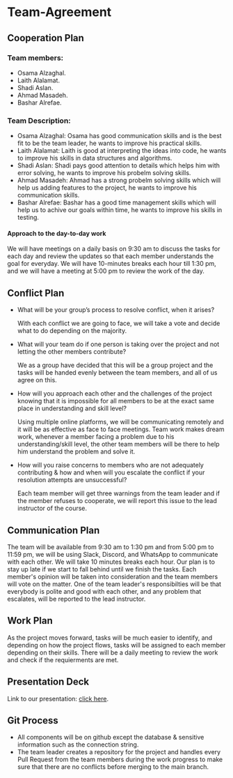 # Team-Agreement
## Cooperation Plan
### Team members:
+ Osama Alzaghal.
+ Laith Alalamat.
+ Shadi Aslan.
+ Ahmad Masadeh.
+ Bashar Alrefae.

### Team Description:
+ Osama Alzaghal: Osama has good communication skills and is the best fit to be the team leader, he wants to improve his practical skills.
+ Laith Alalamat: Laith is good at interpreting the ideas into code, he wants to improve his skills in data structures and algorithms.
+ Shadi Aslan: Shadi pays good attention to details which helps him with error solving, he wants to improve his probelm solving skills.
+ Ahmad Masadeh: Ahmad has a strong probelm solving skills which will help us adding features to the project, he wants to improve his communication skills.
+ Bashar Alrefae: Bashar has a good time management skills which will help us to achive our goals within time, he wants to improve his skills in testing.

#### Approach to the day-to-day work
We will have meetings on a daily basis on 9:30 am to discuss the tasks for each day and review the updates so that each member understands the goal for everyday. We will have 10-minutes breaks each hour till 1:30 pm, and we will have a meeting at 5:00 pm to review the work of the day.

## Conflict Plan
+ What will be your group’s process to resolve conflict, when it arises?

	With each conflict we are going to face, we will take a vote and decide what to do depending on the majority.
	
+ What will your team do if one person is taking over the project and not letting the other members contribute?

	We as a group have decided that this will be a group project and the tasks will be handed evenly between the team members, and all of us agree on this.
	
+ How will you approach each other and the challenges of the project knowing that it is impossible for all members to be at the exact same place in understanding and skill level?

	Using multiple online platforms, we will be communicating remotely and it will be as effective as face to face meetings. Team work makes dream work, whenever a member facing a problem due to his understanding/skill level, the other team members will be there to help him understand the problem and solve it. 

+ How will you raise concerns to members who are not adequately contributing & how and when will you escalate the conflict if your resolution attempts are unsuccessful?
	
	Each team member will get three warnings from the team leader and if the member refuses to cooperate, we will report this issue to the lead instructor of the course.
	
## Communication Plan
The team will be available from 9:30 am to 1:30 pm and from 5:00 pm to 11:59 pm, we will be using Slack, Discord, and WhatsApp to communicate with each other. We will take 10 minutes breaks each hour. Our plan is to stay up late if we start to fall behind until we finish the tasks. Each member's opinion will be taken into consideration and the team members will vote on the matter. One of the team leader's responsibilties will be that everybody is polite and good with each other, and any problem that escalates, will be reported to the lead instructor.

## Work Plan
As the project moves forward, tasks will be much easier to identify, and depending on how the project flows, tasks will be assigned to each member depending on their skills. There will be a daily meeting to review the work and check if the requierments are met. 

## Presentation Deck
Link to our presentation: [click here](https://docs.google.com/presentation/d/1KqrcAxOtlLbhG8U26eGXzzjTl9c6V146zGKAMvm1vhw/edit?usp=sharing).


## Git Process
+ All components will be on github except the database & sensitive information such as the connection string. 
+ The team leader creates a repository for the project and handles every Pull Request from the team members during the work progress to make sure that there are no conflicts before merging to the main branch.


